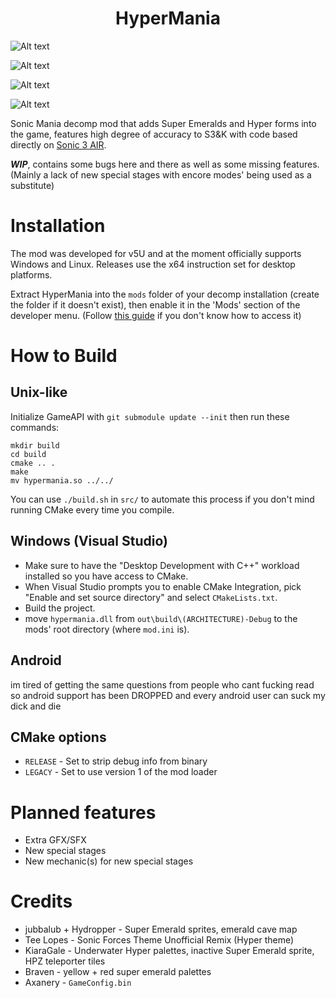 <h1 style="text-align: center;">HyperMania</h1>

![Alt text](images/icon.png?raw=true "icon")

![Alt text](images/1.png?raw=true "screenshot")

![Alt text](images/2.png?raw=true "screenshot")

![Alt text](images/3.png?raw=true "screenshot")

Sonic Mania decomp mod that adds Super Emeralds and Hyper forms into the game, features high degree of accuracy to S3&K with code based directly on [Sonic 3 AIR](https://github.com/Eukaryot/sonic3air).

***WIP***, contains some bugs here and there as well as some missing features. (Mainly a lack of new special stages with encore modes' being used as a substitute)

# Installation
The mod was developed for v5U and at the moment officially supports Windows and Linux. Releases use the x64 instruction set for desktop platforms.

Extract HyperMania into the `mods` folder of your decomp installation (create the folder if it doesn't exist), then enable it in the 'Mods' section of the developer menu.
(Follow [this guide](https://steamcommunity.com/sharedfiles/filedetails/?id=1123456515) if you don't know how to access it)

# How to Build

## Unix-like
Initialize GameAPI with `git submodule update --init` then run these commands:

```
mkdir build
cd build
cmake .. .
make
mv hypermania.so ../../
```
You can use `./build.sh` in `src/` to automate this process if you don't mind running CMake every time you compile.

## Windows (Visual Studio)
- Make sure to have the "Desktop Development with C++" workload installed so you have access to CMake.
- When Visual Studio prompts you to enable CMake Integration, pick "Enable and set source directory" and select `CMakeLists.txt`.
- Build the project.
- move `hypermania.dll` from `out\build\(ARCHITECTURE)-Debug` to the mods' root directory (where `mod.ini` is).

## Android
im tired of getting the same questions from people who cant fucking read so android support has been DROPPED and every android user can suck my dick and die

## CMake options
- `RELEASE` - Set to strip debug info from binary
- `LEGACY` - Set to use version 1 of the mod loader

# Planned features
+ Extra GFX/SFX
+ New special stages
+ New mechanic(s) for new special stages

# Credits
+ jubbalub + Hydropper - Super Emerald sprites, emerald cave map
+ Tee Lopes - Sonic Forces Theme Unofficial Remix (Hyper theme)
+ KiaraGale - Underwater Hyper palettes, inactive Super Emerald sprite, HPZ teleporter tiles
+ Braven - yellow + red super emerald palettes
+ Axanery - `GameConfig.bin`
